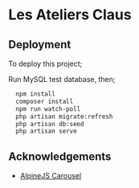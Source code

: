 # Les Ateliers Claus

## Deployment

To deploy this project;

Run MySQL test database, then;

```bash
  npm install
  composer install
  npm run watch-poll
  php artisan migrate:refresh
  php artisan db:seed
  php artisan serve
```

## Acknowledgements

- [AlpineJS Carousel](https://gist.github.com/calebporzio/6f61fcd74fdf67140be774b4e6fdb86d)
